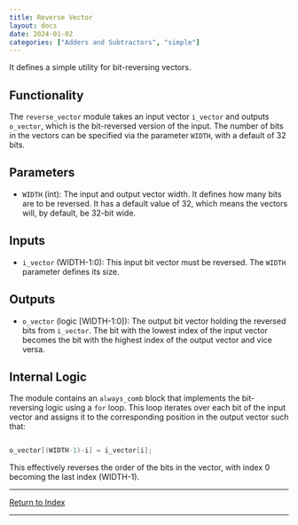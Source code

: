 ```yaml
---
title: Reverse Vector
layout: docs
date: 2024-01-02
categories: ["Adders and Subtractors", "simple"]
---
```


It defines a simple utility for bit-reversing vectors.

## Functionality

The `reverse_vector` module takes an input vector `i_vector` and outputs `o_vector`, which is the bit-reversed version of the input. The number of bits in the vectors can be specified via the parameter `WIDTH`, with a default of 32 bits.

## Parameters

- `WIDTH` (int): The input and output vector width. It defines how many bits are to be reversed. It has a default value of 32, which means the vectors will, by default, be 32-bit wide.

## Inputs

- `i_vector` (WIDTH-1:0): This input bit vector must be reversed. The `WIDTH` parameter defines its size.

## Outputs

- `o_vector` (logic [WIDTH-1:0]): The output bit vector holding the reversed bits from `i_vector`. The bit with the lowest index of the input vector becomes the bit with the highest index of the output vector and vice versa.

## Internal Logic

The module contains an `always_comb` block that implements the bit-reversing logic using a `for` loop. This loop iterates over each bit of the input vector and assigns it to the corresponding position in the output vector such that:

```verilog

o_vector[(WIDTH-1)-i] = i_vector[i];

```

This effectively reverses the order of the bits in the vector, with index 0 becoming the last index (WIDTH-1).

---

[Return to Index](/docs/mark_down/rtl/)

---
